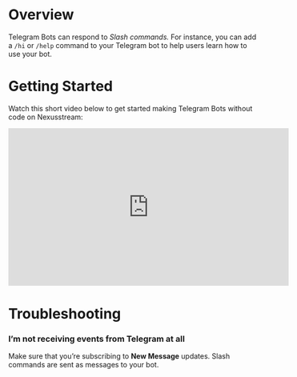 
# Overview


Telegram Bots can respond to _Slash commands._ For instance, you can add a `/hi` or `/help` command to your Telegram bot to help users learn how to use your bot.


# Getting Started


Watch this short video below to get started making Telegram Bots without code on Nexusstream:


<iframe width="560" height="315" src="https://www.youtube.com/embed/Tv2eT0CxoP4" title="YouTube video player" frameborder="0" allow="accelerometer; autoplay; clipboard-write; encrypted-media; gyroscope; picture-in-picture" allowfullscreen></iframe>


# Troubleshooting


### I’m not receiving events from Telegram at all


Make sure that you’re subscribing to **New Message** updates. Slash commands are sent as messages to your bot.

